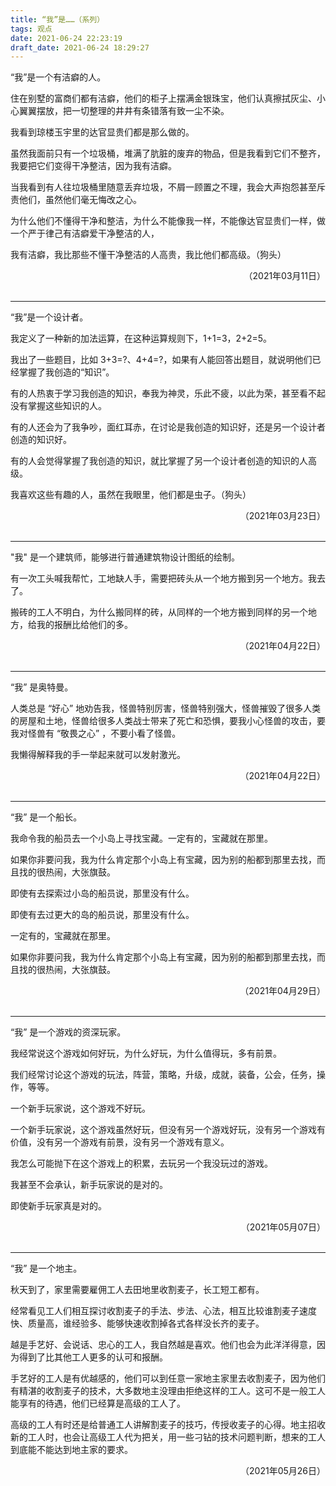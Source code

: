 ```yaml
---
title: “我”是……（系列）
tags: 观点
date: 2021-06-24 22:23:19
draft_date: 2021-06-24 18:29:27
---
```



“我”是一个有洁癖的人。

住在别墅的富商们都有洁癖，他们的柜子上摆满金银珠宝，他们认真擦拭灰尘、小心翼翼摆放，把一切整理的井井有条错落有致一尘不染。

我看到琼楼玉宇里的达官显贵们都是那么做的。

虽然我面前只有一个垃圾桶，堆满了肮脏的废弃的物品，但是我看到它们不整齐，我要把它们变得干净整洁，因为我有洁癖。

当我看到有人往垃圾桶里随意丢弃垃圾，不屑一顾置之不理，我会大声抱怨甚至斥责他们，虽然他们毫无悔改之心。

为什么他们不懂得干净和整洁，为什么不能像我一样，不能像达官显贵们一样，做一个严于律己有洁癖爱干净整洁的人，

我有洁癖，我比那些不懂干净整洁的人高贵，我比他们都高级。（狗头）

<div style="text-align: right;">
（2021年03月11日）
</div><br>

---

“我”是一个设计者。

我定义了一种新的加法运算，在这种运算规则下，1+1=3，2+2=5。

我出了一些题目，比如 3+3=?、4+4=?，如果有人能回答出题目，就说明他们已经掌握了我创造的“知识”。

有的人热衷于学习我创造的知识，奉我为神灵，乐此不疲，以此为荣，甚至看不起没有掌握这些知识的人。

有的人还会为了我争吵，面红耳赤，在讨论是我创造的知识好，还是另一个设计者创造的知识好。

有的人会觉得掌握了我创造的知识，就比掌握了另一个设计者创造的知识的人高级。

我喜欢这些有趣的人，虽然在我眼里，他们都是虫子。（狗头）

<div style="text-align: right;">
（2021年03月23日）
</div><br>

---

"我" 是一个建筑师，能够进行普通建筑物设计图纸的绘制。

有一次工头喊我帮忙，工地缺人手，需要把砖头从一个地方搬到另一个地方。我去了。

搬砖的工人不明白，为什么搬同样的砖，从同样的一个地方搬到同样的另一个地方，给我的报酬比给他们的多。

<div style="text-align: right;">
（2021年04月22日）
</div><br>

---

“我” 是奥特曼。

人类总是 “好心” 地劝告我，怪兽特别厉害，怪兽特别强大，怪兽摧毁了很多人类的房屋和土地，怪兽给很多人类战士带来了死亡和恐惧，要我小心怪兽的攻击，要我对怪兽有 “敬畏之心” ，不要小看了怪兽。

我懒得解释我的手一举起来就可以发射激光。

<div style="text-align: right;">
（2021年04月22日）
</div><br>

---

“我” 是一个船长。

我命令我的船员去一个小岛上寻找宝藏。一定有的，宝藏就在那里。

如果你非要问我，我为什么肯定那个小岛上有宝藏，因为别的船都到那里去找，而且找的很热闹，大张旗鼓。

即使有去探索过小岛的船员说，那里没有什么。

即使有去过更大的岛的船员说，那里没有什么。

一定有的，宝藏就在那里。

如果你非要问我，我为什么肯定那个小岛上有宝藏，因为别的船都到那里去找，而且找的很热闹，大张旗鼓。

<div style="text-align: right;">
（2021年04月29日）
</div><br>

---

“我” 是一个游戏的资深玩家。

我经常说这个游戏如何好玩，为什么好玩，为什么值得玩，多有前景。

我们经常讨论这个游戏的玩法，阵营，策略，升级，成就，装备，公会，任务，操作，等等。

一个新手玩家说，这个游戏不好玩。

一个新手玩家说，这个游戏虽然好玩，但没有另一个游戏好玩，没有另一个游戏有价值，没有另一个游戏有前景，没有另一个游戏有意义。

我怎么可能抛下在这个游戏上的积累，去玩另一个我没玩过的游戏。

我甚至不会承认，新手玩家说的是对的。

即使新手玩家真是对的。

<div style="text-align: right;">
（2021年05月07日）
</div><br>

---

“我” 是一个地主。

秋天到了，家里需要雇佣工人去田地里收割麦子，长工短工都有。

经常看见工人们相互探讨收割麦子的手法、步法、心法，相互比较谁割麦子速度快、质量高，谁经验多、能够快速收割掉各式各样没长齐的麦子。

越是手艺好、会说话、忠心的工人，我自然越是喜欢。他们也会为此洋洋得意，因为得到了比其他工人更多的认可和报酬。

手艺好的工人是有优越感的，他们可以到任意一家地主家里去收割麦子，因为他们有精湛的收割麦子的技术，大多数地主没理由拒绝这样的工人。这可不是一般工人能享有的待遇，他们已经算是高级的工人了。

高级的工人有时还是给普通工人讲解割麦子的技巧，传授收麦子的心得。地主招收新的工人时，也会让高级工人代为把关，用一些刁钻的技术问题判断，想来的工人到底能不能达到地主家的要求。

<div style="text-align: right;">
（2021年05月26日）
</div><br>
